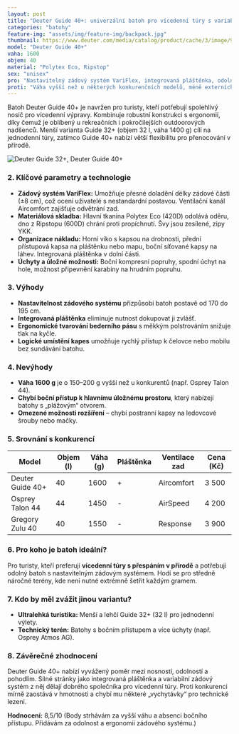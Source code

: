 ```yaml
---
layout: post
title: "Deuter Guide 40+: univerzální batoh pro vícedenní túry s variabilním zádovým systémem"
categories: "batohy"
feature-img: "assets/img/feature-img/backpack.jpg"
thumbnail: https://www.deuter.com/media/catalog/product/cache/3/image/9df78eab33525d08d6e5fb8d27136e95/3/2/32102200310_gui40_21.jpg
model: "Deuter Guide 40+"
vaha: 1600
objem: 40
material: "Polytex Eco, Ripstop"
sex: "unisex"
pro: "Nastavitelný zádový systém VariFlex, integrovaná pláštěnka, odolné materiály a logické členění kapes."
proti: "Váha vyšší než u některých konkurenčních modelů, méně externích úchytů pro lehké vybavení."
---
```


Batoh Deuter Guide 40+ je navržen pro turisty, kteří potřebují spolehlivý nosič pro vícedenní výpravy. Kombinuje robustní konstrukci s ergonomií, díky čemuž je oblíbený u rekreačních i pokročilejších outdoorových nadšenců. Menší varianta Guide 32+ (objem 32 l, váha 1400 g) cílí na jednodenní túry, zatímco Guide 40+ nabízí větší flexibilitu pro přenocování v přírodě.  


![Deuter Guide 32+, Deuter Guide 40+](https://res.cloudinary.com/dvwv5cne3/image/fetch/w_auto,h_450,c_fill,g_auto,f_auto,q_auto/https://www.deuter.com/media/catalog/product/cache/3/image/9df78eab33525d08d6e5fb8d27136e95/3/2/32102200310_gui40_21.jpg)


### 2. Klíčové parametry a technologie  
- **Zádový systém VariFlex:** Umožňuje přesné doladění délky zádové části (±8 cm), což ocení uživatelé s nestandardní postavou. Ventilační kanál Aircomfort zajišťuje odvětrání zad.  
- **Materiálová skladba:** Hlavní tkanina Polytex Eco (420D) odolává oděru, dno z Ripstopu (600D) chrání proti propíchnutí. Švy jsou zesílené, zipy YKK.  
- **Organizace nákladu:** Horní víko s kapsou na drobnosti, přední přístupová kapsa na pláštěnku nebo mapu, boční síťované kapsy na láhev. Integrovaná pláštěnka v dolní části.  
- **Úchyty a úložné možnosti:** Boční kompresní popruhy, spodní úchyt na hole, možnost připevnění karabiny na hrudním popruhu.  

### 3. Výhody  
- **Nastavitelnost zádového systému** přizpůsobí batoh postavě od 170 do 195 cm.  
- **Integrovaná pláštěnka** eliminuje nutnost dokupovat ji zvlášť.  
- **Ergonomické tvarování bederního pásu** s měkkým polstrováním snižuje tlak na kyčle.  
- **Logické umístění kapes** umožňuje rychlý přístup k čelovce nebo mobilu bez sundávání batohu.  

### 4. Nevýhody  
- **Váha 1600 g** je o 150–200 g vyšší než u konkurentů (např. Osprey Talon 44).  
- **Chybí boční přístup k hlavnímu úložnému prostoru**, který nabízejí batohy s „plážovým“ otvorem.  
- **Omezené možnosti rozšíření** – chybí postranní kapsy na ledovcové šrouby nebo mačky.  

### 5. Srovnání s konkurencí  
| Model                | Objem (l) | Váha (g) | Pláštěnka | Ventilace zad | Cena (Kč) |  
|----------------------|-----------|----------|-----------|---------------|-----------|  
| Deuter Guide 40+     | 40        | 1600     | \+        | Aircomfort    | 3 500     |  
| Osprey Talon 44      | 44        | 1450     | \-        | AirSpeed      | 4 200     |  
| Gregory Zulu 40      | 40        | 1550     | \-        | Response      | 3 900     |  

### 6. Pro koho je batoh ideální?  
Pro turisty, kteří preferují **vícedenní túry s přespáním v přírodě** a potřebují odolný batoh s nastavitelným zádovým systémem. Hodí se pro středně náročné terény, kde není nutné extrémně šetřit každým gramem.  

### 7. Kdo by měl zvážit jinou variantu?  
- **Ultralehká turistika:** Menší a lehčí Guide 32+ (32 l) pro jednodenní výlety.  
- **Technický terén:** Batohy s bočním přístupem a více úchyty (např. Osprey Atmos AG).  

### 8. Závěrečné zhodnocení  
Deuter Guide 40+ nabízí vyvážený poměr mezi nosností, odolností a pohodlím. Silné stránky jako integrovaná pláštěnka a variabilní zádový systém z něj dělají dobrého společníka pro vícedenní túry. Proti konkurenci mírně zaostává v hmotnosti a chybí mu některé „vychytávky“ pro technické lezení.  

**Hodnocení:** 8,5/10 (Body strhávám za vyšší váhu a absenci bočního přístupu. Přidávám za odolnost a ergonomii zádového systému.)